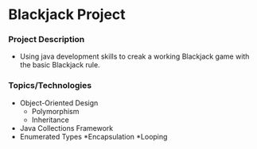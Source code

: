 # Blackjack Project

### Project Description
* Using java development skills to creak a working Blackjack game with the basic Blackjack rule.


### Topics/Technologies
* Object-Oriented Design
  * Polymorphism
  * Inheritance
* Java Collections Framework
* Enumerated Types
*Encapsulation
*Looping